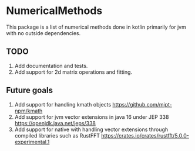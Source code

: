 # NumericalMethods

This package is a list of numerical methods done in kotlin primarily for jvm with no outside dependencies.

## TODO
1. Add documentation and tests.
2. Add support for 2d matrix operations and fitting.


## Future goals
1. Add support for handling kmath objects https://github.com/mipt-npm/kmath
2. Add support for jvm vector extensions in java 16 under JEP 338 https://openjdk.java.net/jeps/338
3. Add support for native with handling vector extensions through compiled libraries such as RustFFT https://crates.io/crates/rustfft/5.0.0-experimental.1
